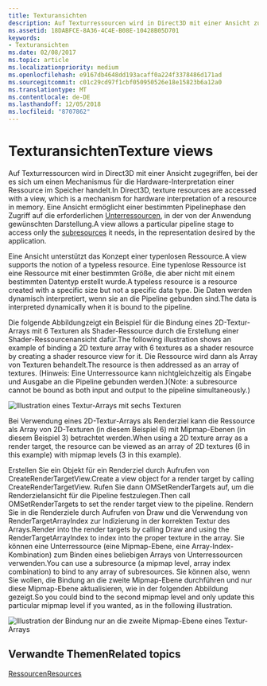 ```yaml
---
title: Texturansichten
description: Auf Texturressourcen wird in Direct3D mit einer Ansicht zugegriffen, bei der es sich um einen Mechanismus für die Hardware-Interpretation einer Ressource im Speicher handelt.
ms.assetid: 18DABFCE-8A36-4C4E-B08E-10428B05D701
keywords:
- Texturansichten
ms.date: 02/08/2017
ms.topic: article
ms.localizationpriority: medium
ms.openlocfilehash: e9167db4648dd193acaff0a224f3378486d171ad
ms.sourcegitcommit: c01c29cd97f1cbf050950526e18e15823b6a12a0
ms.translationtype: MT
ms.contentlocale: de-DE
ms.lasthandoff: 12/05/2018
ms.locfileid: "8707862"
---
```

# <a name="texture-views"></a><span data-ttu-id="4c797-104">Texturansichten</span><span class="sxs-lookup"><span data-stu-id="4c797-104">Texture views</span></span>


<span data-ttu-id="4c797-105">Auf Texturressourcen wird in Direct3D mit einer Ansicht zugegriffen, bei der es sich um einen Mechanismus für die Hardware-Interpretation einer Ressource im Speicher handelt.</span><span class="sxs-lookup"><span data-stu-id="4c797-105">In Direct3D, texture resources are accessed with a view, which is a mechanism for hardware interpretation of a resource in memory.</span></span> <span data-ttu-id="4c797-106">Eine Ansicht ermöglicht einer bestimmten Pipelinephase den Zugriff auf die erforderlichen [Unterressourcen](resource-types.md), in der von der Anwendung gewünschten Darstellung.</span><span class="sxs-lookup"><span data-stu-id="4c797-106">A view allows a particular pipeline stage to access only the [subresources](resource-types.md) it needs, in the representation desired by the application.</span></span>

<span data-ttu-id="4c797-107">Eine Ansicht unterstützt das Konzept einer typenlosen Ressource.</span><span class="sxs-lookup"><span data-stu-id="4c797-107">A view supports the notion of a typeless resource.</span></span> <span data-ttu-id="4c797-108">Eine typenlose Ressource ist eine Ressource mit einer bestimmten Größe, die aber nicht mit einem bestimmten Datentyp erstellt wurde.</span><span class="sxs-lookup"><span data-stu-id="4c797-108">A typeless resource is a resource created with a specific size but not a specific data type.</span></span> <span data-ttu-id="4c797-109">Die Daten werden dynamisch interpretiert, wenn sie an die Pipeline gebunden sind.</span><span class="sxs-lookup"><span data-stu-id="4c797-109">The data is interpreted dynamically when it is bound to the pipeline.</span></span>

<span data-ttu-id="4c797-110">Die folgende Abbildungzeigt ein Beispiel für die Bindung eines 2D-Textur-Arrays mit 6 Texturen als Shader-Ressource durch die Erstellung einer Shader-Ressourcenansicht dafür.</span><span class="sxs-lookup"><span data-stu-id="4c797-110">The following illustration shows an example of binding a 2D texture array with 6 textures as a shader resource by creating a shader resource view for it.</span></span> <span data-ttu-id="4c797-111">Die Ressource wird dann als Array von Texturen behandelt.</span><span class="sxs-lookup"><span data-stu-id="4c797-111">The resource is then addressed as an array of textures.</span></span> <span data-ttu-id="4c797-112">(Hinweis: Eine Unterressource kann nichtgleichzeitig als Eingabe und Ausgabe an die Pipeline gebunden werden.)</span><span class="sxs-lookup"><span data-stu-id="4c797-112">(Note: a subresource cannot be bound as both input and output to the pipeline simultaneously.)</span></span>

![Illustration eines Textur-Arrays mit sechs Texturen](images/d3d10-cube-texture-faces.png)

<span data-ttu-id="4c797-114">Bei Verwendung eines 2D-Textur-Arrays als Renderziel kann die Ressource als Array von 2D-Texturen (in diesem Beispiel 6) mit Mipmap-Ebenen (in diesem Beispiel 3) betrachtet werden.</span><span class="sxs-lookup"><span data-stu-id="4c797-114">When using a 2D texture array as a render target, the resource can be viewed as an array of 2D textures (6 in this example) with mipmap levels (3 in this example).</span></span>

<span data-ttu-id="4c797-115">Erstellen Sie ein Objekt für ein Renderziel durch Aufrufen von CreateRenderTargetView.</span><span class="sxs-lookup"><span data-stu-id="4c797-115">Create a view object for a render target by calling CreateRenderTargetView.</span></span> <span data-ttu-id="4c797-116">Rufen Sie dann OMSetRenderTargets auf, um die Renderzielansicht für die Pipeline festzulegen.</span><span class="sxs-lookup"><span data-stu-id="4c797-116">Then call OMSetRenderTargets to set the render target view to the pipeline.</span></span> <span data-ttu-id="4c797-117">Rendern Sie in die Renderziele durch Aufrufen von Draw und die Verwendung von RenderTargetArrayIndex zur Indizierung in der korrekten Textur des Arrays.</span><span class="sxs-lookup"><span data-stu-id="4c797-117">Render into the render targets by calling Draw and using the RenderTargetArrayIndex to index into the proper texture in the array.</span></span> <span data-ttu-id="4c797-118">Sie können eine Unterressource (eine Mipmap-Ebene, eine Array-Index-Kombination) zum Binden eines beliebigen Arrays von Unterressourcen verwenden.</span><span class="sxs-lookup"><span data-stu-id="4c797-118">You can use a subresource (a mipmap level, array index combination) to bind to any array of subresources.</span></span> <span data-ttu-id="4c797-119">Sie können also, wenn Sie wollen, die Bindung an die zweite Mipmap-Ebene durchführen und nur diese Mipmap-Ebene aktualisieren, wie in der folgenden Abbildung gezeigt.</span><span class="sxs-lookup"><span data-stu-id="4c797-119">So you could bind to the second mipmap level and only update this particular mipmap level if you wanted, as in the following illustration.</span></span>

![Illustration der Bindung nur an die zweite Mipmap-Ebene eines Textur-Arrays](images/d3d10-cube-texture-faces-subresource.png)

## <a name="span-idrelated-topicsspanrelated-topics"></a><span data-ttu-id="4c797-121"><span id="related-topics"></span>Verwandte Themen</span><span class="sxs-lookup"><span data-stu-id="4c797-121"><span id="related-topics"></span>Related topics</span></span>


[<span data-ttu-id="4c797-122">Ressourcen</span><span class="sxs-lookup"><span data-stu-id="4c797-122">Resources</span></span>](resources.md)

 

 




